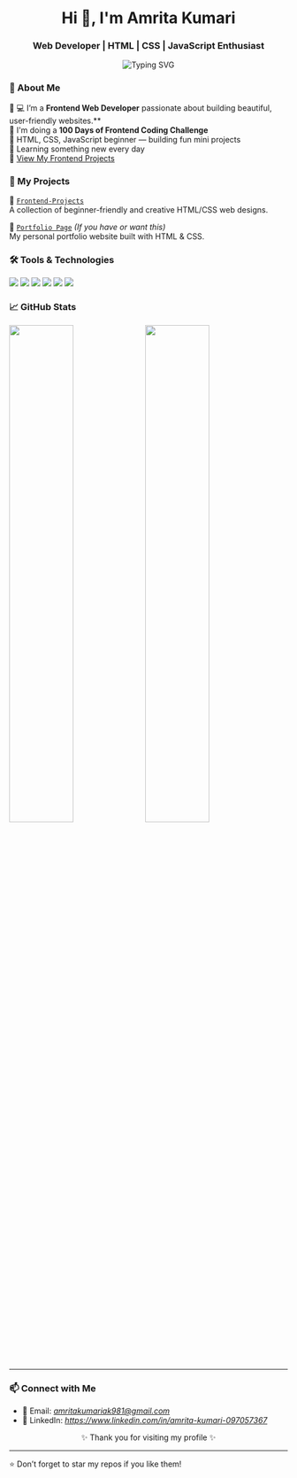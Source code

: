 <h1 align="center">Hi 👋, I'm Amrita Kumari</h1>
<h3 align="center">Web Developer | HTML | CSS | JavaScript Enthusiast</h3>

<p align="center">
  <img src="https://readme-typing-svg.demolab.com?font=Fira+Code&pause=1000&center=true&vCenter=true&width=435&lines=Passionate+Web+Developer;Creating+Responsive+Websites;Learning+Every+Day" alt="Typing SVG" />
</p>

### 🌟 About Me

🌱  💻 I’m a **Frontend Web Developer** passionate about building beautiful, user-friendly websites.**  
📅 I'm doing a **100 Days of Frontend Coding Challenge**  
📌 HTML, CSS, JavaScript beginner — building fun mini projects  
📖 Learning something new every day  
🔗 [View My Frontend Projects](https://github.com/Amritakumari26/100-days-frontend-developer)

### 💼 My Projects

📁 [`Frontend-Projects`](https://github.com/Amritakumari26/frontend-projects)  
A collection of beginner-friendly and creative HTML/CSS web designs.

📁 [`Portfolio Page`](https://github.com/Amritakumari26/portfolio) *(If you have or want this)*  
My personal portfolio website built with HTML & CSS.
### 🛠️ Tools & Technologies

<p>
  <img src="https://img.shields.io/badge/HTML-E34F26?style=for-the-badge&logo=html5&logoColor=white" />
  <img src="https://img.shields.io/badge/CSS-1572B6?style=for-the-badge&logo=css3&logoColor=white" />
  <img src="https://img.shields.io/badge/JavaScript-F7DF1E?style=for-the-badge&logo=javascript&logoColor=black" />
  <img src="https://img.shields.io/badge/VSCode-007ACC?style=for-the-badge&logo=visual-studio-code&logoColor=white" />
  <img src="https://img.shields.io/badge/Git-F05032?style=for-the-badge&logo=git&logoColor=white" />
  <img src="https://img.shields.io/badge/GitHub-181717?style=for-the-badge&logo=github&logoColor=white" />
</p>

### 📈 GitHub Stats

<p align="left">
  <img src="https://github-readme-stats.vercel.app/api?username=Amritakumari26&show_icons=true&theme=tokyonight" width="48%"/>
  <img src="https://github-readme-streak-stats.herokuapp.com/?user=Amritakumari26&theme=tokyonight" width="48%"/>
</p>

---

### 📫 Connect with Me

- 📧 Email: *amritakumariak981@gmail.com*
- 💼 LinkedIn: *https://www.linkedin.com/in/amrita-kumari-097057367*


<p align="center">✨ Thank you for visiting my profile ✨</p>

---
⭐ Don’t forget to star my repos if you like them!

